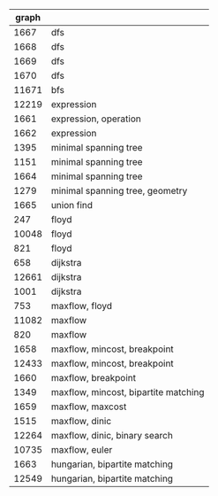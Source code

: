 | graph |                                      |
|-------|--------------------------------------|
| 1667  | dfs                                  |
| 1668  | dfs                                  |
| 1669  | dfs                                  |
| 1670  | dfs                                  |
| 11671 | bfs                                  |
| 12219 | expression                           |
| 1661  | expression, operation                |
| 1662  | expression                           |
| 1395  | minimal spanning tree                |
| 1151  | minimal spanning tree                |
| 1664  | minimal spanning tree                |
| 1279  | minimal spanning tree, geometry      |
| 1665  | union find                           |
| 247   | floyd                                |
| 10048 | floyd                                |
| 821   | floyd                                |
| 658   | dijkstra                             |
| 12661 | dijkstra                             |
| 1001  | dijkstra                             |
| 753   | maxflow, floyd                       |
| 11082 | maxflow                              |
| 820   | maxflow                              |
| 1658  | maxflow, mincost, breakpoint         |
| 12433 | maxflow, mincost, breakpoint         |
| 1660  | maxflow, breakpoint                  |
| 1349  | maxflow, mincost, bipartite matching |
| 1659  | maxflow, maxcost                     |
| 1515  | maxflow, dinic                       |
| 12264 | maxflow, dinic, binary search        |
| 10735 | maxflow, euler                       |
| 1663  | hungarian, bipartite matching        |
| 12549 | hungarian, bipartite matching        |